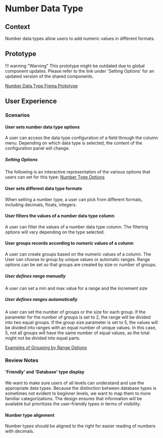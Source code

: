 # Number Data Type

## Context
Number data types allow users to add numeric values in different formats. 

## Prototype
!!! warning "Warning"
    This prototype might be outdated due to global component updates. Please refer to the link under 'Setting Options' for an updated version of the shared components.


[Number Data Type Figma Prototype](https://www.figma.com/proto/Uaf1ntcldzK2U41Jhw6vS2/Mathesar-MVP?page-id=3043%3A25937&node-id=3118%3A23009&viewport=-201%2C-496%2C0.35054445266723633&scaling=contain&starting-point-node-id=3118%3A23009)

## User Experience

### Scenarios
#### User sets number data type options
A user can access the data type configuration of a field through the column menu. Depending on which data type is selected, the content of the configuration panel will change.

##### Setting Options
The following is an interactive representation of the various options that users can set for this type:
[Number Type Options](https://www.figma.com/proto/Uaf1ntcldzK2U41Jhw6vS2/Mathesar-MVP?page-id=4260%3A37440&node-id=4270%3A39634&viewport=324%2C48%2C0.21&scaling=contain&starting-point-node-id=4270%3A39634&show-proto-sidebar=1)

#### User sets different data type formats
When setting a number type, a user can pick from different formats, including decimals, floats, integers.

#### User filters the values of a number data type column
A user can filter the values of a number data type column. The filtering options will vary depending on the type selected. 

#### User groups records according to numeric values of a column
A user can create groups based on the numeric values of a column. The User can choose to group by unique values or automatic ranges. Range options can be set so that groups are created by size or number of groups.

##### User defines range manually
A user can set a min and max value for a range and the increment size
##### User defines ranges automatically
A user can set the number of groups or the size for each group. If the parameter for the number of groups is set to 2, the range will be divided into two equal groups. If the group size parameter is set to 5, the values will be divided into ranges with an equal number of unique values. In this case, 5, not all groups will have the same number of equal values, as the total might not be divided into equal parts.

[Examples of Grouping by Range Options](https://www.figma.com/proto/Uaf1ntcldzK2U41Jhw6vS2/Mathesar-MVP?page-id=3458%3A26001&node-id=3469%3A27264&viewport=69%2C76%2C0.7793133854866028&scaling=min-zoom)

### Review Notes
#### 'Friendly' and 'Database' type display
We want to make sure users of all levels can understand and use the appropriate data types. Because the distinction between database types is sometimes not evident to beginner levels, we want to map them to more familiar categorizations. The design ensures that information will be available but prioritizes the user-friendly types in terms of visibility.

#### Number type alignment
Number types should be aligned to the right for easier reading of numbers with decimals.